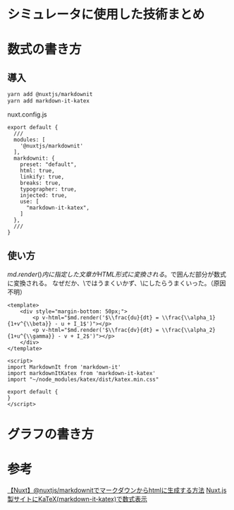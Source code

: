 # シミュレータに使用した技術まとめ

# 数式の書き方
## 導入
```bash
yarn add @nuxtjs/markdownit
yarn add markdown-it-katex
``` 
nuxt.config.js
```JS
export default {
  ///
  modules: [
    '@nuxtjs/markdownit'
  ],
  markdownit: {
    preset: "default",
    html: true,
    linkify: true,
    breaks: true,
    typographer: true,
    injected: true,
    use: [
      "markdown-it-katex",
    ]
  },
  ///
}
```

## 使い方
$md.render()内に指定した文章がHTML形式に変換される。$で囲んだ部分が数式に変換される。
なぜだか、\ではうまくいかず、\\にしたらうまくいった。（原因不明）
```JS
<template>
    <div style="margin-bottom: 50px;">
        <p v-html="$md.render('$\\frac{du}{dt} = \\frac{\\alpha_1}{1+v^{\\beta}} - u + I_1$')"></p>
        <p v-html="$md.render('$\\frac{dv}{dt} = \\frac{\\alpha_2}{1+u^{\\gamma}} - v + I_2$')"></p>
    </div>
</template>
 
<script>
import MarkdownIt from 'markdown-it'
import markdownItKatex from 'markdown-it-katex'
import "~/node_modules/katex/dist/katex.min.css"

export default {
}
</script>

```

# グラフの書き方

# 参考
[【Nuxt】@nuxtjs/markdownitでマークダウンからhtmlに生成する方法](https://gurutaka-log.com/nuxtjs-markdownit-howto)
[Nuxt.js製サイトにKaTeX(markdown-it-katex)で数式表示](https://blog.9sako6.site/posts/nuxt_markdown_it_katex)